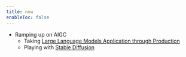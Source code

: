 ```yaml
---
title: now
enableToc: false
---
```


- Ramping up on AIGC
	- Taking [Large Language Models Application through Production](notes/Large%20Language%20Models%20Application%20through%20Production.md)
	- Playing with [Stable Diffusion](notes/Stable%20Diffusion.md)
